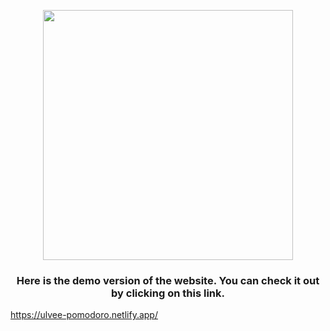 <p align="center">
<img src="site-image.png" width="400">

<h3 align="center">Here is the demo version of the website. You can check it out by clicking on this link.</h3>

https://ulvee-pomodoro.netlify.app/

</p>
